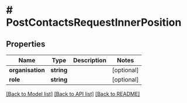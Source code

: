 # # PostContactsRequestInnerPosition

## Properties

Name | Type | Description | Notes
------------ | ------------- | ------------- | -------------
**organisation** | **string** |  | [optional]
**role** | **string** |  | [optional]

[[Back to Model list]](../../README.md#models) [[Back to API list]](../../README.md#endpoints) [[Back to README]](../../README.md)
